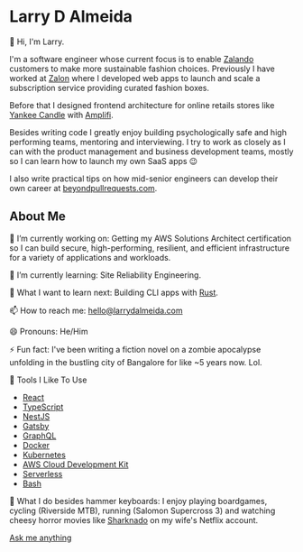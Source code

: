 # Larry D Almeida

👋 Hi, I'm Larry. 

I'm a software engineer whose current focus is to enable [Zalando](https://corporate.zalando.com/en/brand-hub/our-sustainability-strategy) customers to make more sustainable fashion choices. 
Previously I have worked at [Zalon](https://www.zalon.de/?gclid=CjwKCAiAl-6PBhBCEiwAc2GOVMI5pcrIfvzglW5mspTS80apcRka5jcE4ALwbx4III8pBi5uPRtvAhoCfOQQAvD_BwE) where I developed web apps to launch and scale a subscription service providing curated fashion boxes. 

Before that I designed frontend architecture for online retails stores like [Yankee Candle](https://www.yankeecandle.com/) with [Amplifi](https://www.goamplifi.com/).

Besides writing code I greatly enjoy building psychologically safe and high performing teams, mentoring and interviewing. I try to work as closely as I can with the product management and business development teams, mostly so I can learn how to launch my own SaaS apps 😉

I also write practical tips on how mid-senior engineers can develop their own career at [beyondpullrequests.com](https://beyondpullrequests.com/).

## About Me

🔭 I’m currently working on: Getting my AWS Solutions Architect certification so I can build secure, high-performing, resilient, and efficient infrastructure for a variety of applications and workloads.

🌱 I’m currently learning: Site Reliability Engineering.

🤔 What I want to learn next: Building CLI apps with [Rust](https://www.rust-lang.org/).

📫 How to reach me: hello@larrydalmeida.com

😄 Pronouns: He/Him

⚡ Fun fact: I've been writing a fiction novel on a zombie apocalypse unfolding in the bustling city of Bangalore for like ~5 years now. Lol.

🔧 Tools I Like To Use

- [React](https://reactjs.org/)
- [TypeScript](https://www.typescriptlang.org/)
- [NestJS](https://nestjs.com/)
- [Gatsby](https://www.gatsbyjs.com/)
- [GraphQL](https://graphql.org/)
- [Docker](https://www.docker.com/)
- [Kubernetes](https://kubernetes.io/)
- [AWS Cloud Development Kit](https://aws.amazon.com/cdk/)
- [Serverless](https://www.serverless.com/)
- [Bash](https://devhints.io/bash)

👻 What I do besides hammer keyboards: I enjoy playing boardgames, cycling (Riverside MTB), running (Salomon Supercross 3) and watching cheesy horror movies like [Sharknado](https://youtu.be/M-pXDoe5a0E) on my wife's Netflix account.

[Ask me anything](https://github.com/larry-dalmeida/ama)
